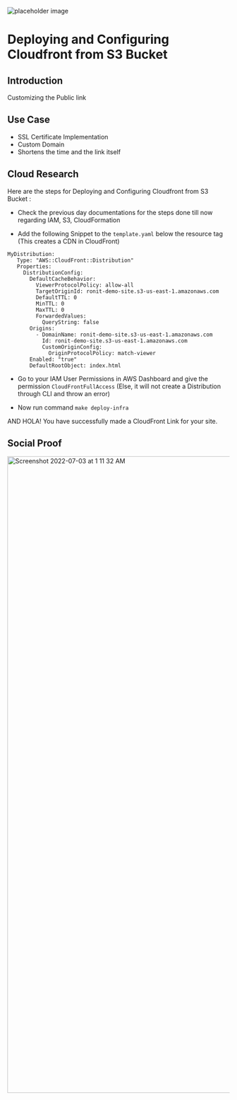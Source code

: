 ![placeholder image](https://d2908q01vomqb2.cloudfront.net/5b384ce32d8cdef02bc3a139d4cac0a22bb029e8/2018/06/27/thumbnail.png)

# Deploying and Configuring Cloudfront from S3 Bucket

## Introduction

Customizing the Public link

 
## Use Case

- SSL Certificate Implementation
- Custom Domain
- Shortens the time and the link itself


## Cloud Research

Here are the steps for Deploying and Configuring Cloudfront from S3 Bucket :

 - Check the previous day documentations for the steps done till now regarding IAM, S3, CloudFormation
 
 - Add the following Snippet to the ```template.yaml``` below the resource tag
 (This creates a CDN in CloudFront)
 
 ```
MyDistribution:
    Type: "AWS::CloudFront::Distribution"
    Properties:
      DistributionConfig:
        DefaultCacheBehavior:
          ViewerProtocolPolicy: allow-all
          TargetOriginId: ronit-demo-site.s3-us-east-1.amazonaws.com
          DefaultTTL: 0
          MinTTL: 0
          MaxTTL: 0
          ForwardedValues:
            QueryString: false
        Origins:
          - DomainName: ronit-demo-site.s3-us-east-1.amazonaws.com
            Id: ronit-demo-site.s3-us-east-1.amazonaws.com
            CustomOriginConfig:
              OriginProtocolPolicy: match-viewer
        Enabled: "true"
        DefaultRootObject: index.html

 ```
 - Go to your IAM User Permissions in AWS Dashboard and give the permission ```CloudFrontFullAccess```
 (Else, it will not create a Distribution through CLI and throw an error)

 - Now run command ```make deploy-infra```

AND HOLA! You have successfully made a CloudFront Link for your site.

## Social Proof

<img width="1440" alt="Screenshot 2022-07-03 at 1 11 32 AM" src="https://user-images.githubusercontent.com/91361382/177014288-0d903aff-f363-4cca-a1ef-6b02f6ec92eb.png">

